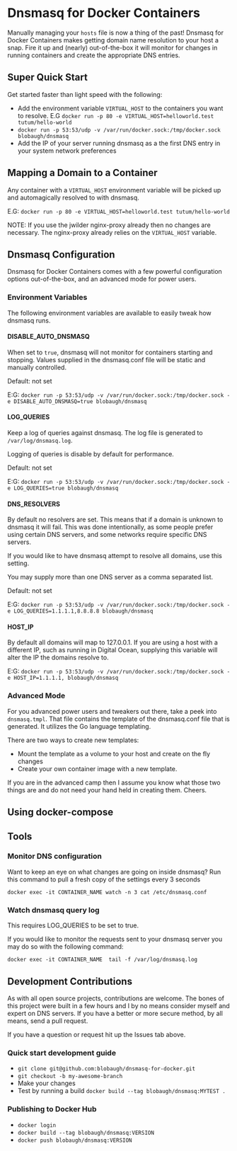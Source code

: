 # Dnsmasq for Docker Containers

Manually managing your `hosts` file is now a thing of the past! Dnsmasq for Docker Containers makes getting domain name resolution to your host a snap. Fire it up and (nearly) out-of-the-box it will monitor for changes in running containers and create the appropriate DNS entries.

## Super Quick Start

Get started faster than light speed with the following:

- Add the environment variable `VIRTUAL_HOST` to the containers you want to resolve. E.G `docker run -p 80 -e VIRTUAL_HOST=helloworld.test tutum/hello-world`
- `docker run -p 53:53/udp -v /var/run/docker.sock:/tmp/docker.sock blobaugh/dnsmasq`
- Add the IP of your server running dnsmasq as a the first DNS entry in your system network preferences

## Mapping a Domain to a Container

Any container with a `VIRTUAL_HOST` environment variable will be picked up and automagically resolved to with dnsmasq.

E.G: `docker run -p 80 -e VIRTUAL_HOST=helloworld.test tutum/hello-world`

NOTE: If you use the jwilder nginx-proxy already then no changes are necessary. The nginx-proxy already relies on the `VIRTUAL_HOST` variable.

## Dnsmasq Configuration

Dnsmasq for Docker Containers comes with a few powerful configuration options out-of-the-box, and an advanced mode for power users.

### Environment Variables

The following environment variables are available to easily tweak how dnsmasq runs.

#### DISABLE_AUTO_DNSMASQ

When set to `true`, dnsmasq will not monitor for containers starting and stopping. Values supplied in the dnsmasq.conf file will be static and manually controlled.

Default: not set

E:G: `docker run -p 53:53/udp -v /var/run/docker.sock:/tmp/docker.sock -e DISABLE_AUTO_DNSMASQ=true blobaugh/dnsmasq`

#### LOG_QUERIES

Keep a log of queries against dnsmasq. The log file is generated to `/var/log/dnsmasq.log`.

Logging of queries is disable by default for performance.

Default: not set

E:G: `docker run -p 53:53/udp -v /var/run/docker.sock:/tmp/docker.sock -e LOG_QUERIES=true blobaugh/dnsmasq`

#### DNS_RESOLVERS

By default no resolvers are set. This means that if a domain is unknown to dnsmasq it will fail. This was done intentionally, as some people prefer using certain DNS servers, and some networks require specific DNS servers.

If you would like to have dnsmasq attempt to resolve all domains, use this setting. 

You may supply more than one DNS server as a comma separated list.

Default: not set

E:G: `docker run -p 53:53/udp -v /var/run/docker.sock:/tmp/docker.sock -e LOG_QUERIES=1.1.1.1,8.8.8.8 blobaugh/dnsmasq`

#### HOST_IP

By default all domains will map to 127.0.0.1. If you are using a host with a different IP, such as running in Digital Ocean, supplying this variable will alter the IP the domains resolve to.

E:G: `docker run -p 53:53/udp -v /var/run/docker.sock:/tmp/docker.sock -e HOST_IP=1.1.1.1, blobaugh/dnsmasq`

### Advanced Mode

For you advanced power users and tweakers out there, take a peek into `dnsmasq.tmpl`. That file contains the template of the dnsmasq.conf file that is generated. It utilizes the Go language templating. 

There are two ways to create new templates:
- Mount the template as a volume to your host and create on the fly changes
- Create your own container image with a new template.

If you are in the advanced camp then I assume you know what those two things are and do not need your hand held in creating them. Cheers.

## Using docker-compose


## Tools

### Monitor DNS configuration

Want to keep an eye on what changes are going on inside dnsmasq? Run this command to pull a fresh copy of the settings every 3 seconds

```docker exec -it CONTAINER_NAME watch -n 3 cat /etc/dnsmasq.conf```

### Watch dnsmasq query log

This requires LOG_QUERIES to be set to true.

If you would like to monitor the requests sent to your dnsmasq server you may do so with the following command:

`docker exec -it CONTAINER_NAME  tail -f /var/log/dnsmasq.log`

## Development Contributions

As with all open source projects, contributions are welcome. The bones of this project were built in a few hours and I by no means consider myself and expert on DNS servers. If you have a better or more secure method, by all means, send a pull request. 

If you have a question or request hit up the Issues tab above.

### Quick start development guide

- `git clone git@github.com:blobaugh/dnsmasq-for-docker.git`
- `git checkout -b my-awesome-branch`
- Make your changes
- Test by running a build `docker build --tag blobaugh/dnsmasq:MYTEST .`

### Publishing to Docker Hub

- `docker login`
- `docker build --tag blobaugh/dnsmasq:VERSION`
- `docker push blobaugh/dnsmasq:VERSION`
